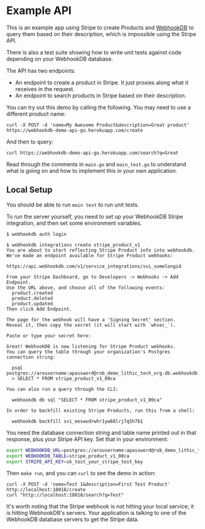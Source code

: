 # Example API

This is an example app using Stripe to create Products
and [WebhookDB](https://webhookdb.com) to query them
based on their description, which is impossible using the Stripe API.

There is also a test suite showing how to write unit tests against
code depending on your WebhookDB database.

The API has two endpoints:

- An endpoint to create a product in Stripe. It just proxies along what it receives in the request.
- An endpoint to search products in Stripe based on their description.

You can try out this demo by calling the following. You may need to use a different product name:

`curl -X POST -d 'name=My Awesome Product&description=Great product' https://webhookdb-demo-api-go.herokuapp.com/create`

And then to query:

`curl https://webhookdb-demo-api-go.herokuapp.com/search?q=Great`

Read through the comments in `main.go` and `main_test.go` to understand what is going on
and how to implement this in your own application.

## Local Setup

You should be able to run `main test` to run unit tests.

To run the server yourself, you need to set up your WebhookDB Stripe integration,
and then set some environment variables.

```
$ webhookdb auth login

$ webhookdb integrations create stripe_product_v1
You are about to start reflecting Stripe Product info into webhookdb.
We've made an endpoint available for Stripe Product webhooks:

https://api.webhookdb.com/v1/service_integrations/svi_somelongid

From your Stripe Dashboard, go to Developers -> Webhooks -> Add Endpoint.
Use the URL above, and choose all of the following events:
  product.created
  product.deleted
  product.updated
Then click Add Endpoint.

The page for the webhook will have a 'Signing Secret' section.
Reveal it, then copy the secret (it will start with `whsec_`).
      
Paste or type your secret here: 

Great! WebhookDB is now listening for Stripe Product webhooks.
You can query the table through your organization's Postgres connection string:

  psql postgres://arousername:apassword@rob_demo_lithic_tech_org.db.webhookdb.com:5432/dbname
  > SELECT * FROM stripe_product_v1_00ca

You can also run a query through the CLI:

  webhookdb db sql "SELECT * FROM stripe_product_v1_00ca"
  
In order to backfill existing Stripe Products, run this from a shell:

  webhookdb backfill svi_eeswudrwhr1yw68lrj7q5h7b1
```

You need the database connection string and table name printed out in that response,
plus your Stripe API key. Set that in your environment:

```bash
export WEBHOOKDB_URL=postgres://arousername:apassword@rob_demo_lithic_tech_org.db.webhookdb.com:5432/dbname
export WEBHOOKDB_TABLE=stripe_product_v1_00ca
export STRIPE_API_KEY=sk_test_your_stripe_test_key
```

Then `make run`, and you can `curl` to see the demo in action:

```
curl -X POST -d 'name=Test 1&description=First Test Product' http://localhost:18018/create
curl "http://localhost:18018/search?q=Test"
```

It's worth noting that the Stripe webhook is not hitting your local service;
it is hitting WebhookDB's servers. Your application is talking to
one of the WebhookDB database servers to get the Stripe data. 
